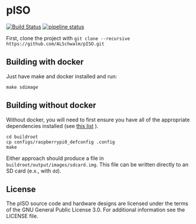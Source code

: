 pISO
====

[![Build Status](https://travis-ci.org/ALSchwalm/pISO.svg?branch=master)](https://travis-ci.org/ALSchwalm/pISO)
[![pipeline status](https://gitlab.com/ALSchwalm/pISO/badges/master/pipeline.svg)](https://gitlab.com/ALSchwalm/pISO/commits/master)

First, clone the project with `git clone --recursive https://github.com/ALSchwalm/pISO.git`

Building with docker
--------------------

Just have make and docker installed and run:

    make sdimage

Building without docker
-----------------------

Without docker, you will need to first ensure you have all of the appropriate
dependencies installed (see [this list](https://buildroot.org/downloads/manual/manual.html#requirement) ).

    cd buildroot
    cp configs/raspberrypi0_defconfig .config
    make

Either approach should produce a file in `buildroot/output/images/sdcard.img`. This file can
be written directly to an SD card (e.x., with `dd`).

License
-------

The pISO source code and hardware designs are licensed under the terms of the GNU General Public
License 3.0. For additional information see the LICENSE file.
